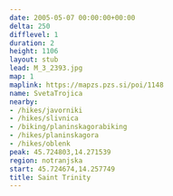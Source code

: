 ```yaml
---
date: 2005-05-07 00:00:00+00:00
delta: 250
difflevel: 1
duration: 2
height: 1106
layout: stub
lead: M_3_2393.jpg
map: 1
maplink: https://mapzs.pzs.si/poi/1148
name: SvetaTrojica
nearby:
- /hikes/javorniki
- /hikes/slivnica
- /biking/planinskagorabiking
- /hikes/planinskagora
- /hikes/oblenk
peak: 45.724803,14.271539
region: notranjska
start: 45.724674,14.257749
title: Saint Trinity
---
```

